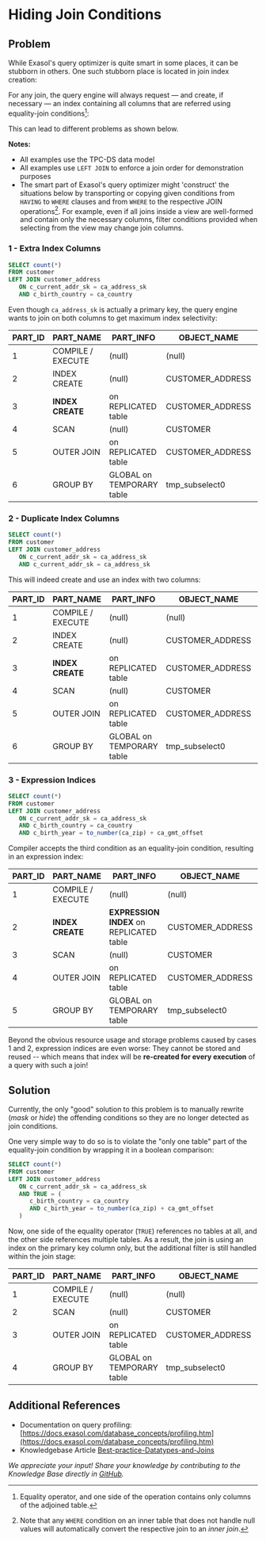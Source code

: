 # Hiding Join Conditions

<!-- meta
   LAST_VERIFIED: Exasol 8.33.0
-->

## Problem

While Exasol's query optimizer is quite smart in some places, it can be stubborn in others.
One such stubborn place is located in join index creation:

For any join, the query engine will always request &mdash; and create, if necessary &mdash; an index containing all columns that are referred using equality-join conditions[^eqj]:

[^eqj]: Equality operator, and one side of the operation contains only columns of the adjoined table.

This can lead to different problems as shown below.

**Notes:**

- All examples use the TPC-DS data model
- All examples use `LEFT JOIN` to enforce a join order for demonstration purposes
- The smart part of Exasol's query optimizer might 'construct' the situations below by transporting or copying given conditions from `HAVING` to `WHERE` clauses and from `WHERE` to the respective JOIN operations[^conversion].
For example, even if all joins inside a view are well-formed and contain only the necessary columns, filter conditions provided when selecting from the view may change join columns.

[^conversion]: Note that any `WHERE` condition on an inner table that does not handle null values will automatically convert the respective join to an *inner join*.

### 1 - Extra Index Columns

```sql
SELECT count(*)
FROM customer
LEFT JOIN customer_address
   ON c_current_addr_sk = ca_address_sk
   AND c_birth_country = ca_country
```

Even though `ca_address_sk` is actually a primary key, the query engine wants to join on both columns to get maximum index selectivity:

|PART_ID|PART_NAME|PART_INFO|OBJECT_NAME|REMARKS|
|---|---|---|---|---|
|1|COMPILE / EXECUTE|(null)|(null)|(null)|
|2|INDEX CREATE|(null)|CUSTOMER_ADDRESS|GLOBAL INDEX (CA_ADDRESS_SK,CA_COUNTRY)|
|3|**INDEX CREATE**|on REPLICATED table|CUSTOMER_ADDRESS|**LOCAL INDEX (CA_ADDRESS_SK,CA_COUNTRY)**|
|4|SCAN|(null)|CUSTOMER|(null)|
|5|OUTER JOIN|on REPLICATED table|CUSTOMER_ADDRESS|CUSTOMER(C_CURRENT_ADDR_SK,C_BIRTH_COUNTRY) **=&gt; LOCAL INDEX (CA_ADDRESS_SK,CA_COUNTRY)**|
|6|GROUP BY|GLOBAL on TEMPORARY table|tmp_subselect0|(null)|

### 2 - Duplicate Index Columns

```sql
SELECT count(*)
FROM customer
LEFT JOIN customer_address
   ON c_current_addr_sk = ca_address_sk
   AND c_current_addr_sk = ca_address_sk
```

This will indeed create and use an index with two columns:

|PART_ID|PART_NAME|PART_INFO|OBJECT_NAME|REMARKS|
|---|---|---|---|---|
|1|COMPILE / EXECUTE|(null)|(null)|(null)|
|2|INDEX CREATE|(null)|CUSTOMER_ADDRESS|GLOBAL INDEX (CA_ADDRESS_SK,CA_ADDRESS_SK)|
|3|**INDEX CREATE**|on REPLICATED table|CUSTOMER_ADDRESS|**LOCAL INDEX (CA_ADDRESS_SK,CA_ADDRESS_SK)**|
|4|SCAN|(null)|CUSTOMER|(null)|
|5|OUTER JOIN|on REPLICATED table|CUSTOMER_ADDRESS|CUSTOMER(C_CURRENT_ADDR_SK) **=&gt; LOCAL INDEX (CA_ADDRESS_SK,CA_ADDRESS_SK)**|
|6|GROUP BY|GLOBAL on TEMPORARY table|tmp_subselect0|(null)|

### 3 - Expression Indices

```sql
SELECT count(*)
FROM customer
LEFT JOIN customer_address
   ON c_current_addr_sk = ca_address_sk
   AND c_birth_country = ca_country
   AND c_birth_year = to_number(ca_zip) + ca_gmt_offset
```

Compiler accepts the third condition as an equality-join condition, resulting in an expression index:

|PART_ID|PART_NAME|PART_INFO|OBJECT_NAME|REMARKS|
|---|---|---|---|---|
|1|COMPILE / EXECUTE|(null)|(null)|(null)|
|2|**INDEX CREATE**|**EXPRESSION INDEX** on REPLICATED table|CUSTOMER_ADDRESS|**ExpressionIndex**|
|3|SCAN|(null)|CUSTOMER|(null)|
|4|OUTER JOIN|on REPLICATED table|CUSTOMER_ADDRESS|CUSTOMER(C_CURRENT_ADDR_SK,C_BIRTH_YEAR,C_BIRTH_COUNTRY) **=&gt; ExpressionIndex**|
|5|GROUP BY|GLOBAL on TEMPORARY table|tmp_subselect0|(null)|

Beyond the obvious resource usage and storage problems caused by cases 1 and 2, expression indices are even worse: They cannot be stored and reused -- which means that index will be **re-created for every execution** of a query with such a join!

## Solution

Currently, the only "good" solution to this problem is to manually rewrite (*mask* or *hide*) the offending conditions so they are no longer detected as join conditions.

One very simple way to do so is to violate the "only one table" part of the equality-join condition by wrapping it in a boolean comparison:

```sql
SELECT count(*)
FROM customer
LEFT JOIN customer_address
   ON c_current_addr_sk = ca_address_sk
   AND TRUE = (
      c_birth_country = ca_country
      AND c_birth_year = to_number(ca_zip) + ca_gmt_offset
   )
```

Now, one side of the equality operator (`TRUE`) references no tables at all, and the other side references multiple tables. As a result, the join is using an index on the primary key column only, but the additional filter is still handled within the join stage:

|PART_ID|PART_NAME|PART_INFO|OBJECT_NAME|REMARKS|
|---|---|---|---|---|
|1|COMPILE / EXECUTE|(null)|(null)|(null)|
|2|SCAN|(null)|CUSTOMER|(null)|
|3|OUTER JOIN|on REPLICATED table|CUSTOMER_ADDRESS|CUSTOMER(C_CURRENT_ADDR_SK) **=&gt; GLOBAL INDEX (CA_ADDRESS_SK)**|
|4|GROUP BY|GLOBAL on TEMPORARY table|tmp_subselect0|(null)|

## Additional References

- Documentation on query profiling: [https://docs.exasol.com/database_concepts/profiling.htm](https://docs.exasol.com/database_concepts/profiling.htm)
- Knowledgebase Article [Best-practice-Datatypes-and-Joins](https://exasol.my.site.com/s/article/Best-practice-Datatypes-and-Joins)

*We appreciate your input! Share your knowledge by contributing to the Knowledge Base directly in [GitHub](https://github.com/exasol/public-knowledgebase).*
